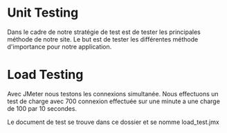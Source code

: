# Unit Testing

Dans le cadre de notre stratégie de test est de tester les principales méthode de notre site.
Le but est de tester les différentes méthode d'importance pour notre application.

# Load Testing

Avec JMeter nous testons les connexions simultanée. Nous effectuons un test de charge avec 700 connexion effectuée sur une minute a une charge de 100 par 10 secondes.

Le document de test se trouve dans ce dossier et se nomme load_test.jmx



